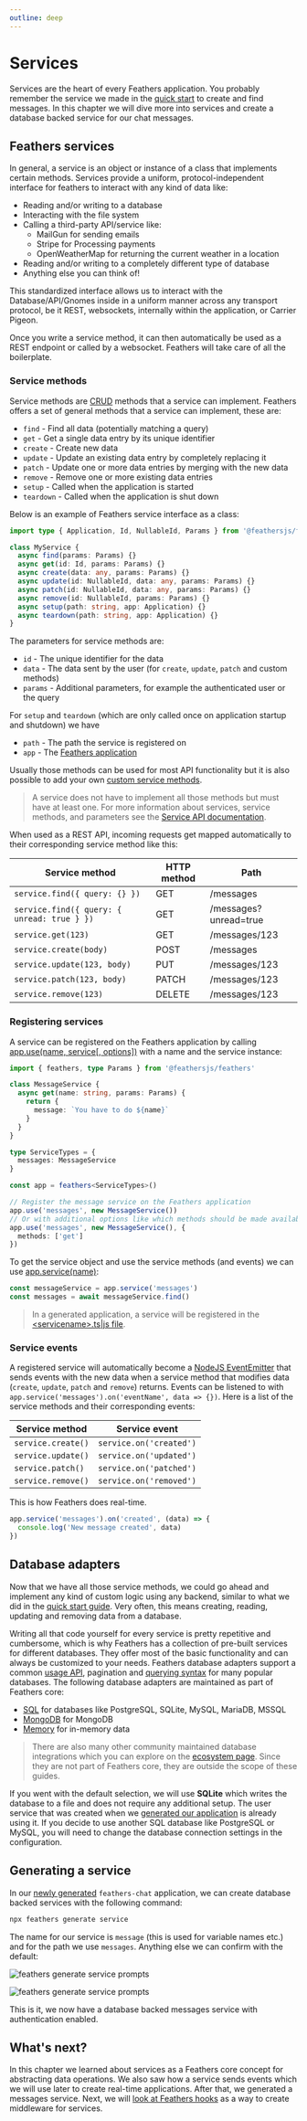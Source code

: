 ```yaml
---
outline: deep
---
```


# Services

Services are the heart of every Feathers application. You probably remember the service we made in the [quick start](./starting.md) to create and find messages. In this chapter we will dive more into services and create a database backed service for our chat messages.

## Feathers services

In general, a service is an object or instance of a class that implements certain methods. Services provide a uniform, protocol-independent interface for feathers to interact with any kind of data like:

- Reading and/or writing to a database
- Interacting with the file system
- Calling a third-party API/service like:
  - MailGun for sending emails
  - Stripe for Processing payments
  - OpenWeatherMap for returning the current weather in a location
- Reading and/or writing to a completely different type of database
- Anything else you can think of!

This standardized interface allows us to interact with the Database/API/Gnomes inside in a uniform manner across any transport protocol, be it REST, websockets, internally within the application, or Carrier Pigeon.

Once you write a service method, it can then automatically be used as a REST endpoint or called by a websocket. Feathers will take care of all the boilerplate.

### Service methods

Service methods are [CRUD](https://en.wikipedia.org/wiki/Create,_read,_update_and_delete) methods that a service can implement.
Feathers offers a set of general methods that a service can implement, these are:

- `find` - Find all data (potentially matching a query)
- `get` - Get a single data entry by its unique identifier
- `create` - Create new data
- `update` - Update an existing data entry by completely replacing it
- `patch` - Update one or more data entries by merging with the new data
- `remove` - Remove one or more existing data entries
- `setup` - Called when the application is started
- `teardown` - Called when the application is shut down

Below is an example of Feathers service interface as a class:

```ts
import type { Application, Id, NullableId, Params } from '@feathersjs/feathers'

class MyService {
  async find(params: Params) {}
  async get(id: Id, params: Params) {}
  async create(data: any, params: Params) {}
  async update(id: NullableId, data: any, params: Params) {}
  async patch(id: NullableId, data: any, params: Params) {}
  async remove(id: NullableId, params: Params) {}
  async setup(path: string, app: Application) {}
  async teardown(path: string, app: Application) {}
}
```

The parameters for service methods are:

- `id` - The unique identifier for the data
- `data` - The data sent by the user (for `create`, `update`, `patch` and custom methods)
- `params` - Additional parameters, for example the authenticated user or the query

For `setup` and `teardown` (which are only called once on application startup and shutdown) we have

- `path` - The path the service is registered on
- `app` - The [Feathers application](./../../api/application.md)

Usually those methods can be used for most API functionality but it is also possible to add your own [custom service methods](../../api/services.md#custom-methods).

<BlockQuote type="info">

A service does not have to implement all those methods but must have at least one. For more information about services, service methods, and parameters see the [Service API documentation](../../api/services.md).

</BlockQuote>

When used as a REST API, incoming requests get mapped automatically to their corresponding service method like this:

| Service method                              | HTTP method | Path                  |
| ------------------------------------------- | ----------- | --------------------- |
| `service.find({ query: {} })`               | GET         | /messages             |
| `service.find({ query: { unread: true } })` | GET         | /messages?unread=true |
| `service.get(123)`                          | GET         | /messages/123         |
| `service.create(body)`                      | POST        | /messages             |
| `service.update(123, body)`                 | PUT         | /messages/123         |
| `service.patch(123, body)`                  | PATCH       | /messages/123         |
| `service.remove(123)`                       | DELETE      | /messages/123         |

### Registering services

A service can be registered on the Feathers application by calling [app.use(name, service[, options])](../../api/application.md#use-path-service) with a name and the service instance:

```ts
import { feathers, type Params } from '@feathersjs/feathers'

class MessageService {
  async get(name: string, params: Params) {
    return {
      message: `You have to do ${name}`
    }
  }
}

type ServiceTypes = {
  messages: MessageService
}

const app = feathers<ServiceTypes>()

// Register the message service on the Feathers application
app.use('messages', new MessageService())
// Or with additional options like which methods should be made available
app.use('messages', new MessageService(), {
  methods: ['get']
})
```

To get the service object and use the service methods (and events) we can use [app.service(name)](../../api/application.md#service-path):

```js
const messageService = app.service('messages')
const messages = await messageService.find()
```

<BlockQuote type="tip">

In a generated application, a service will be registered in the [&lt;servicename&gt;.ts|js file](../cli/service.md).

</BlockQuote>

### Service events

A registered service will automatically become a [NodeJS EventEmitter](https://nodejs.org/api/events.html) that sends events with the new data when a service method that modifies data (`create`, `update`, `patch` and `remove`) returns. Events can be listened to with `app.service('messages').on('eventName', data => {})`. Here is a list of the service methods and their corresponding events:

| Service method     | Service event           |
| ------------------ | ----------------------- |
| `service.create()` | `service.on('created')` |
| `service.update()` | `service.on('updated')` |
| `service.patch()`  | `service.on('patched')` |
| `service.remove()` | `service.on('removed')` |

This is how Feathers does real-time.

```js
app.service('messages').on('created', (data) => {
  console.log('New message created', data)
})
```

## Database adapters

Now that we have all those service methods, we could go ahead and implement any kind of custom logic using any backend, similar to what we did in the [quick start guide](./starting.md). Very often, this means creating, reading, updating and removing data from a database.

Writing all that code yourself for every service is pretty repetitive and cumbersome, which is why Feathers has a collection of pre-built services for different databases. They offer most of the basic functionality and can always be customized to your needs. Feathers database adapters support a common [usage API](../../api/databases/common.md), pagination and [querying syntax](../../api/databases/querying.md) for many popular databases. The following database adapters are maintained as part of Feathers core:

- [SQL](../../api/databases/knex.md) for databases like PostgreSQL, SQLite, MySQL, MariaDB, MSSQL
- [MongoDB](../../api/databases/mongodb.md) for MongoDB
- [Memory](../../api/databases/memory.md) for in-memory data

<BlockQuote type="tip">

There are also many other community maintained database integrations which you can explore on the [ecosystem page](/ecosystem/?cat=Database&sort=downloads). Since they are not part of Feathers core, they are outside the scope of these guides.

</BlockQuote>

If you went with the default selection, we will use **SQLite** which writes the database to a file and does not require any additional setup. The user service that was created when we [generated our application](./generator.md) is already using it. If you decide to use another SQL database like PostgreSQL or MySQL, you will need to change the database connection settings in the configuration.

## Generating a service

In our [newly generated](./generator.md) `feathers-chat` application, we can create database backed services with the following command:

```sh
npx feathers generate service
```

The name for our service is `message` (this is used for variable names etc.) and for the path we use `messages`. Anything else we can confirm with the default:

<DatabaseBlock global-id="sql">

![feathers generate service prompts](./assets/generate-service.png)

</DatabaseBlock>

<DatabaseBlock global-id="mongodb">

![feathers generate service prompts](./assets/generate-service-mongodb.png)

</DatabaseBlock>

This is it, we now have a database backed messages service with authentication enabled.

## What's next?

In this chapter we learned about services as a Feathers core concept for abstracting data operations. We also saw how a service sends events which we will use later to create real-time applications. After that, we generated a messages service. Next, we will [look at Feathers hooks](./hooks.md) as a way to create middleware for services.
